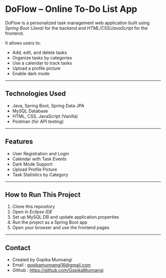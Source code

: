 # DoFlow – Online To-Do List App

DoFlow is a personalized task management web application built using *Spring Boot (Java)* for the backend and *HTML/CSS/JavaScript* for the frontend.

It allows users to:
- Add, edit, and delete tasks
- Organize tasks by categories
- Use a calendar to track tasks
- Upload a profile picture
- Enable dark mode

---

## Technologies Used

- Java, Spring Boot, Spring Data JPA
- MySQL Database
- HTML, CSS, JavaScript (Vanilla)
- Postman (for API testing)

---

## Features

-  User Registration and Login
-  Calendar with Task Events
-  Dark Mode Support
-  Upload Profile Picture
-  Task Statistics by Category

---

## How to Run This Project

1. Clone this repository
2. Open in *Eclipse IDE*
3. Set up MySQL DB and update application.properties
4. Run the project as a Spring Boot app
5. Open your browser and use the frontend pages

---

## Contact
- Created by Gopika Munnangi
- Email : gopikamunnangi16@gmail.com
- Github : https://github.com/GopikaMunnangi
